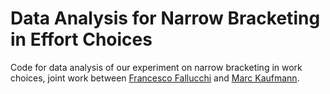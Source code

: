 # Data Analysis for Narrow Bracketing in Effort Choices

Code for data analysis of our experiment on narrow bracketing in work choices, joint work between [Francesco Fallucchi](https://sites.google.com/site/francescofallucchi/) and [Marc Kaufmann](https://trichotomy.xyz/).
